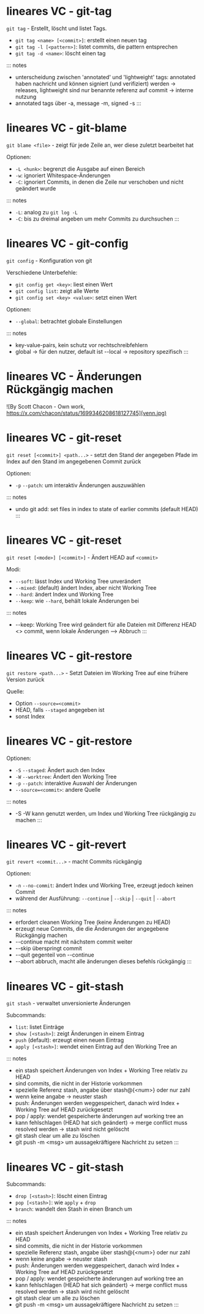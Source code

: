 # lineares VC - git-tag
`git tag` - Erstellt, löscht und listet Tags.

* `git tag <name> [<commit>]`: erstellt einen neuen tag
* `git tag -l [<pattern>]`: listet commits, die pattern entsprechen
* `git tag -d <name>`: löscht einen tag

::: notes
* unterscheidung zwischen 'annotated' und 'lightweight' tags: annotated haben nachricht und können signiert (und verifiziert) werden -> releases, lightweight sind nur benannte referenz auf commit -> interne nutzung
* annotated tags über -a, message -m, signed -s
:::
# lineares VC - git-blame
`git blame <file>` - zeigt für jede Zeile an, wer diese zuletzt bearbeitet hat

Optionen:

* `-L <hunk>`: begrenzt die Ausgabe auf einen Bereich
* `-w`: ignoriert Whitespace-Änderungen
* `-C`: ignoriert Commits, in denen die Zeile nur verschoben und nicht geändert wurde

::: notes
* `-L`: analog zu `git log -L`
* `-C`: bis zu dreimal angeben um mehr Commits zu durchsuchen
:::

# lineares VC - git-config
`git config` - Konfiguration von git

Verschiedene Unterbefehle:

* `git config get <key>`: liest einen Wert
* `git config list`: zeigt alle Werte
* `git config set <key> <value>`: setzt einen Wert

Optionen:

* `--global`: betrachtet globale Einstellungen

::: notes
* key-value-pairs, kein schutz vor rechtschreibfehlern
* global -> für den nutzer, default ist --local -> repository spezifisch
:::
<!-- undo -->
# lineares VC - Änderungen Rückgängig machen
![By Scott Chacon - Own work, https://x.com/chacon/status/1699346208618127745](venn.jpg)

# lineares VC - git-reset
`git reset [<commit>] <path...>` - setzt den Stand der angegeben Pfade im Index auf den Stand im angegebenen Commit zurück

Optionen:

* `-p` `--patch`: um interaktiv Änderungen auszuwählen

::: notes
* undo git add: set files in index to state of earlier commits (default HEAD)
:::

# lineares VC - git-reset
`git reset [<mode>] [<commit>]` - Ändert HEAD auf `<commit>`

Modi:

* `--soft`: lässt Index und Working Tree unverändert
* `--mixed`: (default) ändert Index, aber nicht Working Tree
* `--hard`: ändert Index und Working Tree
* `--keep`: wie `--hard`, behält lokale Änderungen bei

::: notes
* --keep: Working Tree wird geändert für alle Dateien mit Differenz HEAD <> commit, wenn lokale Änderungen --> Abbruch
:::

# lineares VC - git-restore
`git restore <path...>` - Setzt Dateien im Working Tree auf eine frühere Version zurück

Quelle:

* Option `--source=<commit>`
* HEAD, falls `--staged` angegeben ist
* sonst Index

# lineares VC - git-restore
Optionen:

* `-S` `--staged`: Ändert auch den Index
* `-W` `--worktree`: Ändert den Working Tree
* `-p` `--patch`: interaktive Auswahl der Änderungen
* `--source=<commit>`: andere Quelle

::: notes
* -S -W kann genutzt werden, um Index und Working Tree rückgängig zu machen
:::

# lineares VC - git-revert
`git revert <commit...>` - macht Commits rückgängig

Optionen:

* `-n` `--no-commit`: ändert Index und Working Tree, erzeugt jedoch keinen Commit
* während der Ausführung: `--continue` | `--skip` | `--quit` | `--abort`

::: notes
* erfordert cleanen Working Tree (keine Änderungen zu HEAD)
* erzeugt neue Commits, die die Änderungen der angegebene Rückgängig machen
* --continue macht mit nächstem commit weiter
* --skip überspringt commit
* --quit gegenteil von --continue
* --abort abbruch, macht alle änderungen dieses befehls rückgängig 
:::

<!-- stash -->
# lineares VC - git-stash
`git stash` - verwaltet unversionierte Änderungen

Subcommands:

* `list`: listet Einträge
* `show [<stash>]`: zeigt Änderungen in einem Eintrag
* `push` (default): erzeugt einen neuen Eintrag
* `apply [<stash>]`: wendet einen Eintrag auf den Working Tree an

::: notes
* ein stash speichert Änderungen von Index + Working Tree relativ zu HEAD
* sind commits, die nicht in der Historie vorkommen
* spezielle Referenz stash, angabe über stash@{&lt;num&gt;} oder nur zahl
* wenn keine angabe -> neuster stash
* push: Änderungen werden weggespeichert, danach wird Index + Working Tree auf HEAD zurückgesetzt
* pop / apply: wendet gespeicherte änderungen auf working tree an
* kann fehlschlagen (HEAD hat sich geändert) -> merge conflict muss resolved werden -> stash wird nicht gelöscht
* git stash clear um alle zu löschen
* git push -m &lt;msg&gt; um aussagekräftigere Nachricht zu setzen
:::

# lineares VC - git-stash
Subcommands:

* `drop [<stash>]`: löscht einen Eintrag
* `pop [<stash>]`: wie `apply` + `drop`
* `branch`: wandelt den Stash in einen Branch um

::: notes
* ein stash speichert Änderungen von Index + Working Tree relativ zu HEAD
* sind commits, die nicht in der Historie vorkommen
* spezielle Referenz stash, angabe über stash@{&lt;num&gt;} oder nur zahl
* wenn keine angabe -> neuster stash
* push: Änderungen werden weggespeichert, danach wird Index + Working Tree auf HEAD zurückgesetzt
* pop / apply: wendet gespeicherte änderungen auf working tree an
* kann fehlschlagen (HEAD hat sich geändert) -> merge conflict muss resolved werden -> stash wird nicht gelöscht
* git stash clear um alle zu löschen
* git push -m &lt;msg&gt; um aussagekräftigere Nachricht zu setzen
:::
